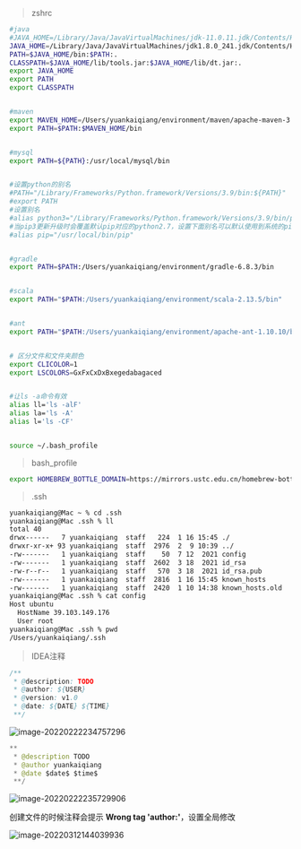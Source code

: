 >zshrc

```sh
#java
#JAVA_HOME=/Library/Java/JavaVirtualMachines/jdk-11.0.11.jdk/Contents/Home
JAVA_HOME=/Library/Java/JavaVirtualMachines/jdk1.8.0_241.jdk/Contents/Home
PATH=$JAVA_HOME/bin:$PATH:.
CLASSPATH=$JAVA_HOME/lib/tools.jar:$JAVA_HOME/lib/dt.jar:.
export JAVA_HOME
export PATH
export CLASSPATH


#maven
export MAVEN_HOME=/Users/yuankaiqiang/environment/maven/apache-maven-3.6.3
export PATH=$PATH:$MAVEN_HOME/bin


#mysql
export PATH=${PATH}:/usr/local/mysql/bin


#设置python的别名
#PATH="/Library/Frameworks/Python.framework/Versions/3.9/bin:${PATH}"
#export PATH
#设置别名
#alias python3="/Library/Frameworks/Python.framework/Versions/3.9/bin/python3.9"
#当pip3更新升级时会覆盖默认pip对应的python2.7，设置下面别名可以默认使用到系统的pip
#alias pip="/usr/local/bin/pip"


#gradle
export PATH=$PATH:/Users/yuankaiqiang/environment/gradle-6.8.3/bin


#scala
export PATH="$PATH:/Users/yuankaiqiang/environment/scala-2.13.5/bin"


#ant
export PATH="$PATH:/Users/yuankaiqiang/environment/apache-ant-1.10.10/bin"


# 区分文件和文件夹颜色
export CLICOLOR=1  
export LSCOLORS=GxFxCxDxBxegedabagaced


#让ls -a命令有效
alias ll='ls -alF'
alias la='ls -A'
alias l='ls -CF'


source ~/.bash_profile 
```

>bash_profile

```sh
export HOMEBREW_BOTTLE_DOMAIN=https://mirrors.ustc.edu.cn/homebrew-bottles
```

>.ssh

```sh
yuankaiqiang@Mac ~ % cd .ssh 
yuankaiqiang@Mac .ssh % ll
total 40
drwx------   7 yuankaiqiang  staff   224  1 16 15:45 ./
drwxr-xr-x+ 93 yuankaiqiang  staff  2976  2  9 10:39 ../
-rw-------   1 yuankaiqiang  staff    50  7 12  2021 config
-rw-------   1 yuankaiqiang  staff  2602  3 18  2021 id_rsa
-rw-r--r--   1 yuankaiqiang  staff   570  3 18  2021 id_rsa.pub
-rw-------   1 yuankaiqiang  staff  2816  1 16 15:45 known_hosts
-rw-------   1 yuankaiqiang  staff  2420  1 10 14:38 known_hosts.old
yuankaiqiang@Mac .ssh % cat config 
Host ubuntu
  HostName 39.103.149.176
  User root
yuankaiqiang@Mac .ssh % pwd
/Users/yuankaiqiang/.ssh
```

> IDEA注释

```java
/**
 * @description: TODO
 * @author: ${USER}
 * @version: v1.0
 * @date: ${DATE} ${TIME}
 **/
```

![image-20220222234757296](https://file-ykq.oss-cn-shanghai.aliyuncs.com/img/1645544877504-FzvB6W%20.png)

```java
**
 * @description TODO
 * @author yuankaiqiang
 * @date $date$ $time$
 **/
```

![image-20220222235729906](https://file-ykq.oss-cn-shanghai.aliyuncs.com/img/1645545450115-RVJVim%20.png)

创建文件的时候注释会提示 **Wrong tag 'author:'**，设置全局修改

![image-20220312144039936](https://file-ykq.oss-cn-shanghai.aliyuncs.com/img/1647067240.png)


